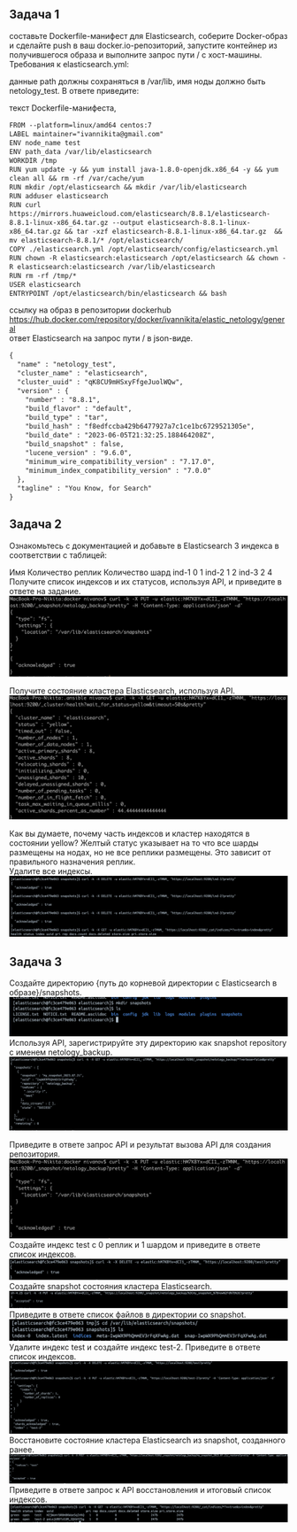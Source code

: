 ## Задача 1

составьте Dockerfile-манифест для Elasticsearch,
соберите Docker-образ и сделайте push в ваш docker.io-репозиторий,
запустите контейнер из получившегося образа и выполните запрос пути / c хост-машины.
Требования к elasticsearch.yml:

данные path должны сохраняться в /var/lib,
имя ноды должно быть netology_test.
В ответе приведите:

текст Dockerfile-манифеста,
```
FROM --platform=linux/amd64 centos:7
LABEL maintainer="ivannikita@gmail.com"
ENV node_name test
ENV path_data /var/lib/elasticsearch
WORKDIR /tmp
RUN yum update -y && yum install java-1.8.0-openjdk.x86_64 -y && yum clean all && rm -rf /var/cache/yum
RUN mkdir /opt/elasticsearch && mkdir /var/lib/elasticsearch
RUN adduser elasticsearch
RUN curl https://mirrors.huaweicloud.com/elasticsearch/8.8.1/elasticsearch-8.8.1-linux-x86_64.tar.gz --output elasticsearch-8.8.1-linux-x86_64.tar.gz && tar -xzf elasticsearch-8.8.1-linux-x86_64.tar.gz  && mv elasticsearch-8.8.1/* /opt/elasticsearch/
COPY ./elasticsearch.yml /opt/elasticsearch/config/elasticsearch.yml
RUN chown -R elasticsearch:elasticsearch /opt/elasticsearch && chown -R elasticsearch:elasticsearch /var/lib/elasticsearch
RUN rm -rf /tmp/*
USER elasticsearch
ENTRYPOINT /opt/elasticsearch/bin/elasticsearch && bash
```
ссылку на образ в репозитории dockerhub
https://hub.docker.com/repository/docker/ivannikita/elastic_netology/general   
ответ Elasticsearch на запрос пути / в json-виде.
```
{
  "name" : "netology_test",
  "cluster_name" : "elasticsearch",
  "cluster_uuid" : "qK8CU9mHSxyFfgeJuolWQw",
  "version" : {
    "number" : "8.8.1",
    "build_flavor" : "default",
    "build_type" : "tar",
    "build_hash" : "f8edfccba429b6477927a7c1ce1bc6729521305e",
    "build_date" : "2023-06-05T21:32:25.188464208Z",
    "build_snapshot" : false,
    "lucene_version" : "9.6.0",
    "minimum_wire_compatibility_version" : "7.17.0",
    "minimum_index_compatibility_version" : "7.0.0"
  },
  "tagline" : "You Know, for Search"
}
```    

## Задача 2

Ознакомьтесь с документацией и добавьте в Elasticsearch 3 индекса в соответствии с таблицей:

Имя	Количество реплик	Количество шард
ind-1	0	1
ind-2	1	2
ind-3	2	4
Получите список индексов и их статусов, используя API, и приведите в ответе на задание.
![6_5_0](images/6_5_0.png)

Получите состояние кластера Elasticsearch, используя API.
![6_5_1](images/6_5_1.png)

Как вы думаете, почему часть индексов и кластер находятся в состоянии yellow?
Желтый статус указывает на то что все шарды размещены на нодах, но не все реплики размещены. Это зависит от правильного назначения реплик.  
Удалите все индексы.
![6_5_2](images/6_5_2.png)

## Задача 3

Создайте директорию {путь до корневой директории с Elasticsearch в образе}/snapshots.
![6_5_3](images/6_5_3.png)
Используя API, зарегистрируйте эту директорию как snapshot repository c именем netology_backup.
![6_5_4](images/6_5_4.png)

Приведите в ответе запрос API и результат вызова API для создания репозитория.
![6_5_5](images/6_5_5.png)
Создайте индекс test с 0 реплик и 1 шардом и приведите в ответе список индексов.
![6_5_6](images/6_5_6.png)
Создайте snapshot состояния кластера Elasticsearch.
![6_5_7](images/6_5_7.png)
Приведите в ответе список файлов в директории со snapshot.
![6_5_8](images/6_5_8.png)
Удалите индекс test и создайте индекс test-2. Приведите в ответе список индексов.
![6_5_9](images/6_5_9.png)
Восстановите состояние кластера Elasticsearch из snapshot, созданного ранее.
![6_5_10](images/6_5_10.png)
Приведите в ответе запрос к API восстановления и итоговый список индексов.
![6_5_11](images/6_5_11.png)